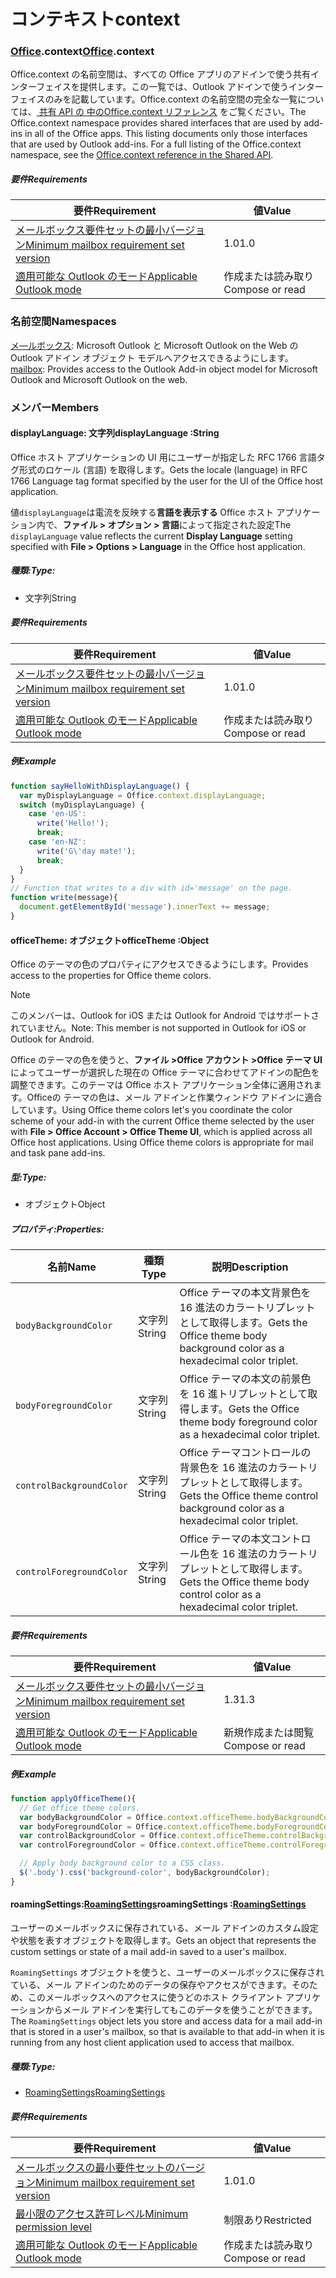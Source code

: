 
# <a name="context"></a><span data-ttu-id="8546e-101">コンテキスト</span><span class="sxs-lookup"><span data-stu-id="8546e-101">context</span></span>

### <a name="officeofficemdcontext"></a><span data-ttu-id="8546e-102">[Office](Office.md).context</span><span class="sxs-lookup"><span data-stu-id="8546e-102">[Office](Office.md).context</span></span>

<span data-ttu-id="8546e-p101">Office.context の名前空間は、すべての Office アプリのアドインで使う共有インターフェイスを提供します。この一覧では、Outlook アドインで使うインターフェイスのみを記載しています。Office.context の名前空間の完全な一覧については、[ 共有 API の 中のOffice.context リファレンス](/javascript/api/office/office.context) をご覧ください。</span><span class="sxs-lookup"><span data-stu-id="8546e-p101">The Office.context namespace provides shared interfaces that are used by add-ins in all of the Office apps. This listing documents only those interfaces that are used by Outlook add-ins. For a full listing of the Office.context namespace, see the [Office.context reference in the Shared API](/javascript/api/office/office.context).</span></span>

##### <a name="requirements"></a><span data-ttu-id="8546e-105">要件</span><span class="sxs-lookup"><span data-stu-id="8546e-105">Requirements</span></span>

|<span data-ttu-id="8546e-106">要件</span><span class="sxs-lookup"><span data-stu-id="8546e-106">Requirement</span></span>| <span data-ttu-id="8546e-107">値</span><span class="sxs-lookup"><span data-stu-id="8546e-107">Value</span></span>|
|---|---|
|[<span data-ttu-id="8546e-108">メールボックス要件セットの最小バージョン</span><span class="sxs-lookup"><span data-stu-id="8546e-108">Minimum mailbox requirement set version</span></span>](/office/dev/add-ins/reference/requirement-sets/outlook-api-requirement-sets)| <span data-ttu-id="8546e-109">1.0</span><span class="sxs-lookup"><span data-stu-id="8546e-109">1.0</span></span>|
|[<span data-ttu-id="8546e-110">適用可能な Outlook のモード</span><span class="sxs-lookup"><span data-stu-id="8546e-110">Applicable Outlook mode</span></span>](https://docs.microsoft.com/outlook/add-ins/#extension-points)| <span data-ttu-id="8546e-111">作成または読み取り</span><span class="sxs-lookup"><span data-stu-id="8546e-111">Compose or read</span></span>|

### <a name="namespaces"></a><span data-ttu-id="8546e-112">名前空間</span><span class="sxs-lookup"><span data-stu-id="8546e-112">Namespaces</span></span>

<span data-ttu-id="8546e-113">[メ―ルボックス](office.context.mailbox.md): Microsoft Outlook と Microsoft Outlook on the Web の Outlook アドイン オブジェクト モデルへアクセスできるようにします。</span><span class="sxs-lookup"><span data-stu-id="8546e-113">[mailbox](office.context.mailbox.md): Provides access to the Outlook Add-in object model for Microsoft Outlook and Microsoft Outlook on the web.</span></span>

### <a name="members"></a><span data-ttu-id="8546e-114">メンバー</span><span class="sxs-lookup"><span data-stu-id="8546e-114">Members</span></span>

####  <a name="displaylanguage-string"></a><span data-ttu-id="8546e-115">displayLanguage: 文字列</span><span class="sxs-lookup"><span data-stu-id="8546e-115">displayLanguage :String</span></span>

<span data-ttu-id="8546e-116">Office ホスト アプリケーションの UI 用にユーザーが指定した RFC 1766 言語タグ形式のロケール (言語) を取得します。</span><span class="sxs-lookup"><span data-stu-id="8546e-116">Gets the locale (language) in RFC 1766 Language tag format specified by the user for the UI of the Office host application.</span></span>

<span data-ttu-id="8546e-117">値`displayLanguage`は電流を反映する**言語を表示する** Office ホスト アプリケーション内で、**ファイル > オプション > 言語**によって指定された設定</span><span class="sxs-lookup"><span data-stu-id="8546e-117">The `displayLanguage` value reflects the current **Display Language** setting specified with **File > Options > Language** in the Office host application.</span></span>

##### <a name="type"></a><span data-ttu-id="8546e-118">種類:</span><span class="sxs-lookup"><span data-stu-id="8546e-118">Type:</span></span>

*   <span data-ttu-id="8546e-119">文字列</span><span class="sxs-lookup"><span data-stu-id="8546e-119">String</span></span>

##### <a name="requirements"></a><span data-ttu-id="8546e-120">要件</span><span class="sxs-lookup"><span data-stu-id="8546e-120">Requirements</span></span>

|<span data-ttu-id="8546e-121">要件</span><span class="sxs-lookup"><span data-stu-id="8546e-121">Requirement</span></span>| <span data-ttu-id="8546e-122">値</span><span class="sxs-lookup"><span data-stu-id="8546e-122">Value</span></span>|
|---|---|
|[<span data-ttu-id="8546e-123">メールボックス要件セットの最小バージョン</span><span class="sxs-lookup"><span data-stu-id="8546e-123">Minimum mailbox requirement set version</span></span>](/office/dev/add-ins/reference/requirement-sets/outlook-api-requirement-sets)| <span data-ttu-id="8546e-124">1.0</span><span class="sxs-lookup"><span data-stu-id="8546e-124">1.0</span></span>|
|[<span data-ttu-id="8546e-125">適用可能な Outlook のモード</span><span class="sxs-lookup"><span data-stu-id="8546e-125">Applicable Outlook mode</span></span>](https://docs.microsoft.com/outlook/add-ins/#extension-points)| <span data-ttu-id="8546e-126">作成または読み取り</span><span class="sxs-lookup"><span data-stu-id="8546e-126">Compose or read</span></span>|

##### <a name="example"></a><span data-ttu-id="8546e-127">例</span><span class="sxs-lookup"><span data-stu-id="8546e-127">Example</span></span>

```js
function sayHelloWithDisplayLanguage() {
  var myDisplayLanguage = Office.context.displayLanguage;
  switch (myDisplayLanguage) {
    case 'en-US':
      write('Hello!');
      break;
    case 'en-NZ':
      write('G\'day mate!');
      break;
  }
}
// Function that writes to a div with id='message' on the page.
function write(message){
  document.getElementById('message').innerText += message;
}
```

####  <a name="officetheme-object"></a><span data-ttu-id="8546e-128">officeTheme: オブジェクト</span><span class="sxs-lookup"><span data-stu-id="8546e-128">officeTheme :Object</span></span>

<span data-ttu-id="8546e-129">Office のテーマの色のプロパティにアクセスできるようにします。</span><span class="sxs-lookup"><span data-stu-id="8546e-129">Provides access to the properties for Office theme colors.</span></span>

> [!NOTE]
> <span data-ttu-id="8546e-130">このメンバーは、Outlook for iOS または Outlook for Android ではサポートされていません。</span><span class="sxs-lookup"><span data-stu-id="8546e-130">Note: This member is not supported in Outlook for iOS or Outlook for Android.</span></span>

<span data-ttu-id="8546e-p102">Office のテーマの色を使うと、**ファイル >Office アカウント >Office テーマ UI**によってユーザーが選択した現在の Office テーマに合わせてアドインの配色を調整できます。このテーマは Office ホスト アプリケーション全体に適用されます。Officeの テーマの色は、メール アドインと作業ウィンドウ アドインに適合しています。</span><span class="sxs-lookup"><span data-stu-id="8546e-p102">Using Office theme colors let's you coordinate the color scheme of your add-in with the current Office theme selected by the user with **File > Office Account > Office Theme UI**, which is applied across all Office host applications. Using Office theme colors is appropriate for mail and task pane add-ins.</span></span>

##### <a name="type"></a><span data-ttu-id="8546e-133">型:</span><span class="sxs-lookup"><span data-stu-id="8546e-133">Type:</span></span>

*   <span data-ttu-id="8546e-134">オブジェクト</span><span class="sxs-lookup"><span data-stu-id="8546e-134">Object</span></span>

##### <a name="properties"></a><span data-ttu-id="8546e-135">プロパティ:</span><span class="sxs-lookup"><span data-stu-id="8546e-135">Properties:</span></span>

|<span data-ttu-id="8546e-136">名前</span><span class="sxs-lookup"><span data-stu-id="8546e-136">Name</span></span>| <span data-ttu-id="8546e-137">種類</span><span class="sxs-lookup"><span data-stu-id="8546e-137">Type</span></span>| <span data-ttu-id="8546e-138">説明</span><span class="sxs-lookup"><span data-stu-id="8546e-138">Description</span></span>|
|---|---|---|
|`bodyBackgroundColor`| <span data-ttu-id="8546e-139">文字列</span><span class="sxs-lookup"><span data-stu-id="8546e-139">String</span></span>|<span data-ttu-id="8546e-140">Office テーマの本文背景色を 16 進法のカラートリプレットとして取得します。</span><span class="sxs-lookup"><span data-stu-id="8546e-140">Gets the Office theme body background color as a hexadecimal color triplet.</span></span>|
|`bodyForegroundColor`| <span data-ttu-id="8546e-141">文字列</span><span class="sxs-lookup"><span data-stu-id="8546e-141">String</span></span>|<span data-ttu-id="8546e-142">Office テーマの本文の前景色を 16 進トリプレットとして取得します。</span><span class="sxs-lookup"><span data-stu-id="8546e-142">Gets the Office theme body foreground color as a hexadecimal color triplet.</span></span>|
|`controlBackgroundColor`| <span data-ttu-id="8546e-143">文字列</span><span class="sxs-lookup"><span data-stu-id="8546e-143">String</span></span>|<span data-ttu-id="8546e-144">Office テーマコントロールの背景色を 16 進法のカラートリプレットとして取得します。</span><span class="sxs-lookup"><span data-stu-id="8546e-144">Gets the Office theme control background color as a hexadecimal color triplet.</span></span>|
|`controlForegroundColor`| <span data-ttu-id="8546e-145">文字列</span><span class="sxs-lookup"><span data-stu-id="8546e-145">String</span></span>|<span data-ttu-id="8546e-146">Office テーマの本文コントロール色を 16 進法のカラートリプレットとして取得します。</span><span class="sxs-lookup"><span data-stu-id="8546e-146">Gets the Office theme body control color as a hexadecimal color triplet.</span></span>|

##### <a name="requirements"></a><span data-ttu-id="8546e-147">要件</span><span class="sxs-lookup"><span data-stu-id="8546e-147">Requirements</span></span>

|<span data-ttu-id="8546e-148">要件</span><span class="sxs-lookup"><span data-stu-id="8546e-148">Requirement</span></span>| <span data-ttu-id="8546e-149">値</span><span class="sxs-lookup"><span data-stu-id="8546e-149">Value</span></span>|
|---|---|
|[<span data-ttu-id="8546e-150">メールボックス要件セットの最小バージョン</span><span class="sxs-lookup"><span data-stu-id="8546e-150">Minimum mailbox requirement set version</span></span>](/office/dev/add-ins/reference/requirement-sets/outlook-api-requirement-sets)| <span data-ttu-id="8546e-151">1.3</span><span class="sxs-lookup"><span data-stu-id="8546e-151">1.3</span></span>|
|[<span data-ttu-id="8546e-152">適用可能な Outlook のモード</span><span class="sxs-lookup"><span data-stu-id="8546e-152">Applicable Outlook mode</span></span>](https://docs.microsoft.com/outlook/add-ins/#extension-points)| <span data-ttu-id="8546e-153">新規作成または閲覧</span><span class="sxs-lookup"><span data-stu-id="8546e-153">Compose or read</span></span>|

##### <a name="example"></a><span data-ttu-id="8546e-154">例</span><span class="sxs-lookup"><span data-stu-id="8546e-154">Example</span></span>

```js
function applyOfficeTheme(){
  // Get office theme colors.
  var bodyBackgroundColor = Office.context.officeTheme.bodyBackgroundColor;
  var bodyForegroundColor = Office.context.officeTheme.bodyForegroundColor;
  var controlBackgroundColor = Office.context.officeTheme.controlBackgroundColor
  var controlForegroundColor = Office.context.officeTheme.controlForegroundColor;

  // Apply body background color to a CSS class.
  $('.body').css('background-color', bodyBackgroundColor);
}
```

####  <a name="roamingsettings-roamingsettingsjavascriptapioutlook13officeroamingsettings"></a><span data-ttu-id="8546e-155">roamingSettings:[RoamingSettings](/javascript/api/outlook_1_3/office.RoamingSettings)</span><span class="sxs-lookup"><span data-stu-id="8546e-155">roamingSettings :[RoamingSettings](/javascript/api/outlook_1_3/office.RoamingSettings)</span></span>

<span data-ttu-id="8546e-156">ユーザーのメールボックスに保存されている、メール アドインのカスタム設定や状態を表すオブジェクトを取得します。</span><span class="sxs-lookup"><span data-stu-id="8546e-156">Gets an object that represents the custom settings or state of a mail add-in saved to a user's mailbox.</span></span>

<span data-ttu-id="8546e-157">`RoamingSettings` オブジェクトを使うと、ユーザーのメールボックスに保存されている、メール アドインのためのデータの保存やアクセスができます。そのため、このメールボックスへのアクセスに使うどのホスト クライアント アプリケーションからメール アドインを実行してもこのデータを使うことができます。</span><span class="sxs-lookup"><span data-stu-id="8546e-157">The `RoamingSettings` object lets you store and access data for a mail add-in that is stored in a user's mailbox, so that is available to that add-in when it is running from any host client application used to access that mailbox.</span></span>

##### <a name="type"></a><span data-ttu-id="8546e-158">種類:</span><span class="sxs-lookup"><span data-stu-id="8546e-158">Type:</span></span>

*   [<span data-ttu-id="8546e-159">RoamingSettings</span><span class="sxs-lookup"><span data-stu-id="8546e-159">RoamingSettings</span></span>](/javascript/api/outlook_1_3/office.RoamingSettings)

##### <a name="requirements"></a><span data-ttu-id="8546e-160">要件</span><span class="sxs-lookup"><span data-stu-id="8546e-160">Requirements</span></span>

|<span data-ttu-id="8546e-161">要件</span><span class="sxs-lookup"><span data-stu-id="8546e-161">Requirement</span></span>| <span data-ttu-id="8546e-162">値</span><span class="sxs-lookup"><span data-stu-id="8546e-162">Value</span></span>|
|---|---|
|[<span data-ttu-id="8546e-163">メールボックスの最小要件セットのバージョン</span><span class="sxs-lookup"><span data-stu-id="8546e-163">Minimum mailbox requirement set version</span></span>](/office/dev/add-ins/reference/requirement-sets/outlook-api-requirement-sets)| <span data-ttu-id="8546e-164">1.0</span><span class="sxs-lookup"><span data-stu-id="8546e-164">1.0</span></span>|
|[<span data-ttu-id="8546e-165">最小限のアクセス許可レベル</span><span class="sxs-lookup"><span data-stu-id="8546e-165">Minimum permission level</span></span>](https://docs.microsoft.com/outlook/add-ins/understanding-outlook-add-in-permissions)| <span data-ttu-id="8546e-166">制限あり</span><span class="sxs-lookup"><span data-stu-id="8546e-166">Restricted</span></span>|
|[<span data-ttu-id="8546e-167">適用可能な Outlook のモード</span><span class="sxs-lookup"><span data-stu-id="8546e-167">Applicable Outlook mode</span></span>](https://docs.microsoft.com/outlook/add-ins/#extension-points)| <span data-ttu-id="8546e-168">作成または読み取り</span><span class="sxs-lookup"><span data-stu-id="8546e-168">Compose or read</span></span>|